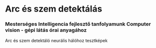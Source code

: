 # Arc és szem detektálás

### Mesterséges Intelligencia fejlesztő tanfolyamunk Computer vision - gépi látás órai anyagához

Arc és szem detektáló neurális hálóhoz tesztképek
